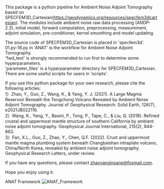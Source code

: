 This package is a python pipeline for Ambient Noise Adjoint Tomography based on SPECFEM3D_Cartesian(https://geodynamics.org/resources/specfem3dcartesian).
The modules include ambient noise raw data processing (ANDP-2.3), initial model, forward computation, preprocessing, measurement, adjoint simulation, pre-conditioner, kernel smoothing and model updating.

The source code of SPECFEM3D_Cartesian is placed in 'specfem3d'.   
01.py-18.py in 'ANAT' is the workflow for Ambient Noise Adjoint Tomography.  
'fwd_test' is strongly recommended to run first to determine some hyperparameters.  
'parameter_files' is a hyperparameter directory for SPECFEM3D_Cartesian.  
There are some useful scripts for users in 'scripts'.

If you use this python package for your own research, please cite the following articles:   
1）Zhao, Y., Guo, Z., Wang, K., & Yang, Y. J. (2021). A Large Magma Reservoir Beneath the Tengchong Volcano Revealed by Ambient Noise Adjoint Tomography. Journal of Geophysical Research: Solid Earth, 126(7), e2021JB022116.    
2）Wang, K., Yang, Y., Basini, P., Tong, P., Tape, C., & Liu, Q. (2018). Refined crustal and uppermost mantle structure of southern California by ambient noise adjoint tomography. Geophysical Journal International, 215(2), 844-863.   
3）Fan, X.L., Guo, Z., Zhao, Y., Chen, Q.F. (2022). Crust and uppermost mantle magma plumbing system beneath Changbaishan intraplate volcano, China/North Korea, revealed by ambient noise adjoint tomography. Geophysical Research Letters, under review.

If you have any questions, please contact zhaoyanginsane@foxmail.com.

Hope you enjoy using it.


ANAT Framework
![ANAT_Framework](https://user-images.githubusercontent.com/52820694/170216950-720bee8e-7299-4368-9622-e7651b69f4b0.png)
